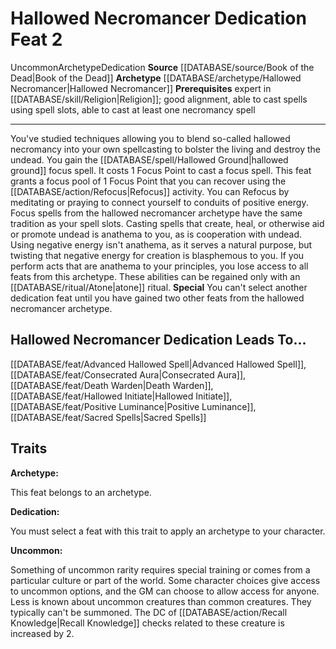 ﻿---
actions: null
cost: null
element: null
feat: Hallowed Necromancer Dedication
frequency: null
heighten_level: null
id: '3459'
level: '2'
name: Hallowed Necromancer Dedication
prerequisite: Expert in [[DATABASE/skill/Religion|Religion]]
rarity: Uncommon
requirement: null
rus_type_level: null
school: null
source: '[[DATABASE/source/Book of the Dead|Book of the Dead]]'
subcategory: null
trait:
- '[[DATABASE/trait/Archetype|Archetype]]'
- '[[DATABASE/trait/Dedication|Dedication]]'
- '[[DATABASE/trait/Uncommon|Uncommon]]'
trigger: null
type: Feat

---
# Hallowed Necromancer Dedication <span class="item-type">Feat 2</span>

<span class="trait-uncommon item-trait">Uncommon</span><span class="item-trait">Archetype</span><span class="item-trait">Dedication</span>
**Source** [[DATABASE/source/Book of the Dead|Book of the Dead]]
**Archetype** [[DATABASE/archetype/Hallowed Necromancer|Hallowed Necromancer]]
**Prerequisites** expert in [[DATABASE/skill/Religion|Religion]]; good alignment, able to cast spells using spell slots, able to cast at least one necromancy spell

---
You've studied techniques allowing you to blend so-called hallowed necromancy into your own spellcasting to bolster the living and destroy the undead. You gain the [[DATABASE/spell/Hallowed Ground|hallowed ground]] focus spell. It costs 1 Focus Point to cast a focus spell. This feat grants a focus pool of 1 Focus Point that you can recover using the [[DATABASE/action/Refocus|Refocus]] activity. You can Refocus by meditating or praying to connect yourself to conduits of positive energy. Focus spells from the hallowed necromancer archetype have the same tradition as your spell slots.
 Casting spells that create, heal, or otherwise aid or promote undead is anathema to you, as is cooperation with undead. Using negative energy isn't anathema, as it serves a natural purpose, but twisting that negative energy for creation is blasphemous to you. If you perform acts that are anathema to your principles, you lose access to all feats from this archetype. These abilities can be regained only with an [[DATABASE/ritual/Atone|atone]] ritual.
**Special** You can't select another dedication feat until you have gained two other feats from the hallowed necromancer archetype.

## Hallowed Necromancer Dedication Leads To...

[[DATABASE/feat/Advanced Hallowed Spell|Advanced Hallowed Spell]], [[DATABASE/feat/Consecrated Aura|Consecrated Aura]], [[DATABASE/feat/Death Warden|Death Warden]], [[DATABASE/feat/Hallowed Initiate|Hallowed Initiate]], [[DATABASE/feat/Positive Luminance|Positive Luminance]], [[DATABASE/feat/Sacred Spells|Sacred Spells]]

## Traits

**Archetype:**

This feat belongs to an archetype.

**Dedication:**

You must select a feat with this trait to apply an archetype to your character.

**Uncommon:**

Something of uncommon rarity requires special training or comes from a particular culture or part of the world. Some character choices give access to uncommon options, and the GM can choose to allow access for anyone. Less is known about uncommon creatures than common creatures. They typically can't be summoned. The DC of [[DATABASE/action/Recall Knowledge|Recall Knowledge]] checks related to these creature is increased by 2.